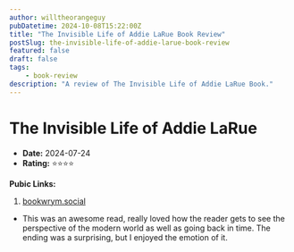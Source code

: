 ```yaml
---
author: willtheorangeguy
pubDatetime: 2024-10-08T15:22:00Z
title: "The Invisible Life of Addie LaRue Book Review"
postSlug: the-invisible-life-of-addie-larue-book-review
featured: false
draft: false
tags:
    - book-review
description: "A review of The Invisible Life of Addie LaRue Book."
---
```


# The Invisible Life of Addie LaRue

-   **Date:** 2024-07-24
-   **Rating:** ⭐⭐⭐⭐

**Pubic Links:**

1. [bookwrym.social](https://bookwyrm.social/user/willtheorangeguy/review/4967999/s/great-book)

- This was an awesome read, really loved how the reader gets to see the perspective of the modern world as well as going back in time. The ending was a surprising, but I enjoyed the emotion of it.
